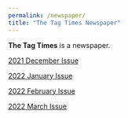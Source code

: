 ```yaml
---
permalink: /newspaper/
title: "The Tag Times Newspaper"
---
```


**The Tag Times** is a newspaper.



<a href="https://thetagtimes.github.io/newspaper/tttimes_december_2021/" target="_blank">2021 December Issue</a>

<a href="https://thetagtimes.github.io/newspaper/tttimes_january_2022/" target="_blank">2022 January Issue</a>

<a href="https://thetagtimes.github.io/newspaper/tttimes_february_2022/" target="_blank">2022 February Issue</a>

<a href="https://thetagtimes.github.io/newspaper/tttimes_march_2022/" target="_blank">2022 March Issue</a>
